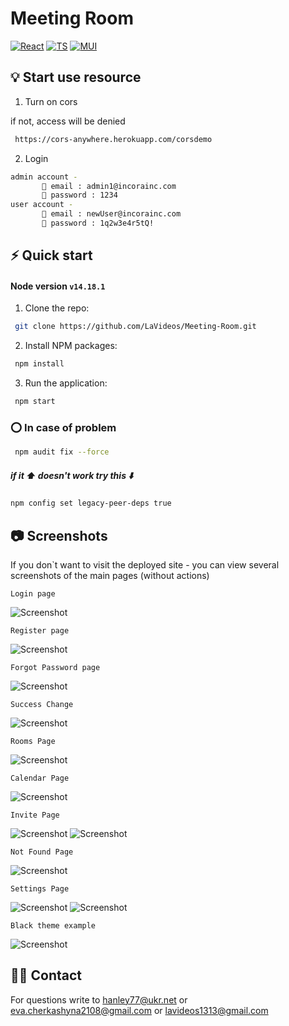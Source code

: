 # Meeting Room

[![React][react.js]][react-url]
[![TS][ts]][ts-url]
[![MUI][mui]][mui-url]

## 💡️ Start use resource

1. Turn on cors 

if not, access will be denied

```sh
 https://cors-anywhere.herokuapp.com/corsdemo
```

2. Login

```sh
admin account - 
       📧 email : admin1@incorainc.com
       🔑 password : 1234
user account - 
       📧 email : newUser@incorainc.com 
       🔑 password : 1q2w3e4r5tQ!
```

## ⚡️ Quick start

#### Node version `v14.18.1`

1. Clone the repo:

```sh
 git clone https://github.com/LaVideos/Meeting-Room.git
```

2. Install NPM packages:

```sh
 npm install
```

3.  Run the application:

```sh
 npm start
```
### ⭕️ In case of problem

```sh
 npm audit fix --force
```

##### if it ⬆️ doesn't work try this ⬇️

```sh
npm config set legacy-peer-deps true
```

## 📷️ Screenshots

If you don`t want to visit the deployed site - you can view several screenshots of the main pages
(without actions)


```
Login page
```
![Screenshot](.\src\assets\screenshot\login.png)

```
Register page
```
![Screenshot](.\src\assets\screenshot\register.png)

```
Forgot Password page
```
![Screenshot](.\src\assets\screenshot\forgotPassword.png)
```
Success Change
```
![Screenshot](.\src\assets\screenshot\forgotPasswordSuccess.png)
```
Rooms Page
```
![Screenshot](.\src\assets\screenshot\rooms.png)

```
Calendar Page
```
![Screenshot](.\src\assets\screenshot\calendar.png)

```
Invite Page
```
![Screenshot](.\src\assets\screenshot\invite.png)
![Screenshot](.\src\assets\screenshot\tools.png)

```
Not Found Page
```
![Screenshot](.\src\assets\screenshot\notFound.png)

```
Settings Page
```
![Screenshot](.\src\assets\screenshot\profile.png)
![Screenshot](.\src\assets\screenshot\change.png)

```
Black theme example
```
![Screenshot](.\src\assets\screenshot\black.png)

## 🤙🏼 Contact

For questions write to hanley77@ukr.net or eva.cherkashyna2108@gmail.com or lavideos1313@gmail.com


[react.js]: https://img.shields.io/badge/React-20232A?style=for-the-badge&logo=react&logoColor=61DAFB
[react-url]: https://reactjs.org/
[mui]: https://img.shields.io/badge/mui-000000?style=for-the-badge&logo=mui&logoColor=white&color=007FFF
[mui-url]: https://mui.com/
[ts]: https://img.shields.io/badge/typeScript-000000?style=for-the-badge&logo=ts-node&logoColor=white&color=3178C6
[ts-url]: https://www.typescriptlang.org/
